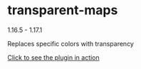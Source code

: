 # transparent-maps

1.16.5 - 1.17.1

Replaces specific colors with transparency

[Click to see the plugin in action](https://cerus.dev/img/transparent_maps_opt.gif)